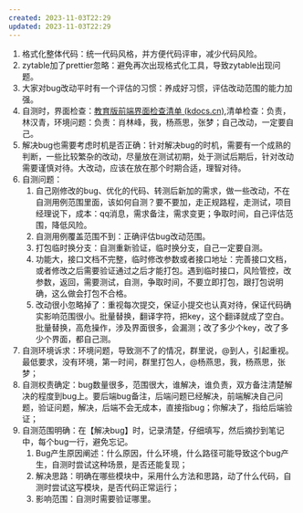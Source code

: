 ```yaml
---
created: 2023-11-03T22:29
updated: 2023-11-03T22:29
---
```

1. 格式化整体代码：统一代码风格，并方便代码评审，减少代码风险。
2. zytable加了prettier忽略：避免再次出现格式化工具，导致zytable出现问题。
3. 大家对bug改动平时有一个评估的习惯：养成好习惯，评估改动范围的能力加强。
4. 自测时，界面检查：[教育版前端界面检查清单 (kdocs.cn)](https://www.kdocs.cn/l/ct9Tc5uo37K1?from=docs&source=docsWeb&newFile=true&startTime=1693544517518&referer=pc_new__2.0.84__other__kdocs__1&mb_id=mwtscu),清单检查：负责，林汉青，环境问题：负责：肖林峰，我，杨燕思，张梦；自己改动，一定要自己。
5. 解决bug也需要考虑时机是否正确：针对解决bug的时机，需要有一个成熟的判断，一些比较繁杂的改动，尽量放在测试初期，处于测试后期后，针对改动需要谨慎对待。大改动，应该在放在那个时期合适，理智对待。
6. 自测问题：
	1. 自己刚修改的bug、优化的代码、转测后新加的需求，做一些改动，不在自测用例范围里面，该如何自测？要不要加，走正规路程，走测试，项目经理说下，成本：qq消息，需求备注，需求变更；争取时间，自己评估范围，降低风险。
	2. 自测用例覆盖范围不到：正确评估bug改动范围。
	3. 打包临时换分支：自测重新验证，临时换分支，自己一定要自测。
	4. 功能大，接口文档不完整，临时修改参数或者接口地址：完善接口文档，或者修改之后需要验证通过之后才能打包。遇到临时接口，风险管控，改参数，返回，需要测试，自测，争取时间，不要立即打包，跟打包说明确，这么做会打包不合格。
	5. 改动很小忽略掉了：重视每次提交，保证小提交也认真对待，保证代码确实影响范围很小。批量替换，翻译字符，把key，这个翻译就成了空白。批量替换，高危操作，涉及界面很多，会漏测；改了多少个key，改了多少个界面，都自己测。
8. 自测环境诉求：环境问题，导致测不了的情况，群里说，@到人，引起重视。最低要求，没有环境，第一时间，群里打包人，@杨燕思，我，杨燕思，张梦；
9. 自测权责确定：bug数量很多，范围很大，谁解决，谁负责，双方备注清楚解决的程度到bug上。要后端bug备注，后端问题已经解决，前端解决自己问题，验证问题，解决，后端不会无成本，直接指bug；你解决了，指给后端验证；
10. 自测范围明确：在【解决bug】时，记录清楚，仔细填写，然后摘抄到笔记中，每个bug一行，避免忘记。
	1. Bug产生原因阐述：什么原因，什么环境，什么路径可能导致这个bug产生，自测时尝试这种场景，是否还能复现；
	2. 解决思路：明确在哪些模块中，采用什么方法和思路，动了什么代码，自测时尝试这写模块，是否代码正常运行；
	3. 影响范围：自测时需要验证哪里。